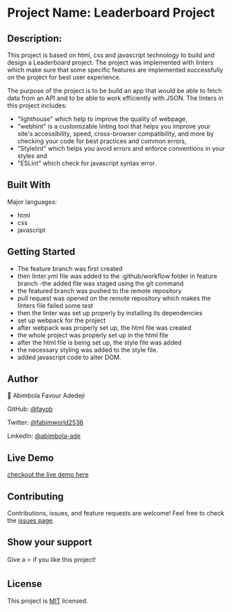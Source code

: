 # Project Name: Leaderboard Project

## Description:

This project is based on html, css and javascript technology to build and design a Leaderboard project. The project was implemented with linters which make sure that some specific features are implemented successfully on the project for best user experience.

The purpose of the project is to be build an app that would be able to fetch data from an API and to be able to work efficiently with JSON. The linters in this project includes:

- "lighthouse" which help to improve the quality of webpage,
- "webhint" is a customizable linting tool that helps you improve your site's accessibility, speed, cross-browser compatibility, and more by checking your code for best practices and common errors,
- "Stylelint" which helps you avoid errors and enforce conventions in your styles and
- "ESLint" which check for javascript syntax error.

## Built With

 Major languages: 
 - html
 - css
 - javascript

## Getting Started

- The feature branch was first created
- then linter.yml file was added to the .github/workflow folder in feature branch
  -the added file was staged using the git command
- the featured branch was pushed to the remote repository
- pull request was opened on the remote repository which makes the linters file failed some test
- then the linter was set up properly by installing its dependencies
- set up webpack for the project
- after webpack was properly set up, the html file was created
- the whole project was properly set up in the html file
- after the html file is being set up, the style file was added
- the necessary styling was added to the style file.
- added javascript code to alter DOM.

## Author

👨 Abimbola Favour Adedeji

GitHub: [@fayob](https://github.com/fayob)

Twitter: [@fabimworld2536](https://twitter.com/Fabimworld2536)

LinkedIn: [@abimbola-ade](https://www.linkedin.com/in/abimbola-ade)

## Live Demo
[checkout the live demo here](#)

## Contributing

Contributions, issues, and feature requests are welcome!
Feel free to check the [issues page](#).

## Show your support

Give a ⭐️ if you like this project!

## License

This project is [MIT](./LICENSE) licensed.
